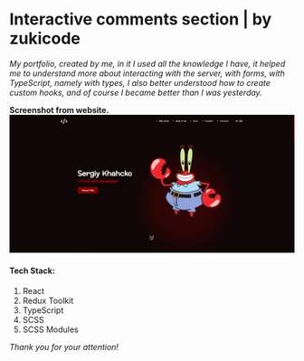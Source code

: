 # **Interactive comments section | by zukicode**

_My portfolio, created by me, in it I used all the knowledge I have, it helped me to understand more about interacting with the server, with forms, with TypeScript, namely with types, I also better understood how to create custom hooks, and of course I became better than I was yesterday._

**Screenshot from website.**
![Screenshot from website.](./src/assets/images/for-github.png)

#### Tech Stack:

1.  React
2.  Redux Toolkit
3.  TypeScript
4.  SCSS
5.  SCSS Modules

_Thank you for your attention!_
